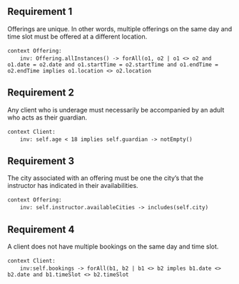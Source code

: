 Requirement 1
-------------
Offerings are unique. In other words, multiple offerings on the same day and time slot must be offered at a different location.
</br>
</br>
```context Offering:```</br>
&emsp;&emsp;```inv: Offering.allInstances() -> forAll(o1, o2 | o1 <> o2 and o1.date = o2.date and o1.startTime = o2.startTime and o1.endTime = o2.endTime implies o1.location <> o2.location ```

Requirement 2
-------------
Any client who is underage must necessarily be accompanied by an adult who acts as their guardian.
</br>
</br>
```context Client:```</br>
&emsp;&emsp;```inv: self.age < 18 implies self.guardian -> notEmpty()```

Requirement 3
-------------
The city associated with an offering must be one the city’s that the instructor has indicated in their availabilities.
</br>
</br>
```context Offering:```</br>
&emsp;&emsp;```inv: self.instructor.availableCities -> includes(self.city) ```

Requirement 4
-------------
A client does not have multiple bookings on the same day and time slot.
</br>
</br>
```context Client:```</br>
&emsp;&emsp;```inv:self.bookings -> forAll(b1, b2 | b1 <> b2 imples b1.date <> b2.date and b1.timeSlot <> b2.timeSlot ```
  
